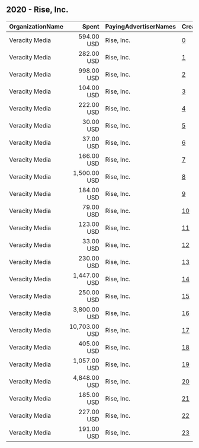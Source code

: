 ## 2020 - Rise, Inc. 
|OrganizationName|Spent|PayingAdvertiserNames|CreativeUrls|Impressions|Genders|AgeBrackets|CountryCodes|BillingAddresses|CandidateBallotInformation|
|:---|---:|:---|:---|---:|:---|:---|:---|:---|:---|
|Veracity Media|594.00 USD|Rise, Inc.|[0](https://www.snap.com/political-ads/asset/f4bb528b67e1ecb5b3e0736590bd365f0407ddb19afa5e1c3b86c293767fa5d6?mediaType=mp4)|78,284||18-25|united states|US||
|Veracity Media|282.00 USD|Rise, Inc.|[1](https://www.snap.com/political-ads/asset/2ad7087d281ae76830b351a99cf101e7a5d80d64d4416f85147a68853dfdf88b?mediaType=mp4)|37,310||18-30|united states|US||
|Veracity Media|998.00 USD|Rise, Inc.|[2](https://www.snap.com/political-ads/asset/efba4ef30f2a6f64e1643e855119f76196971d8eb04478476a7da992926425c7?mediaType=mp4)|118,779||18-30|united states|US||
|Veracity Media|104.00 USD|Rise, Inc.|[3](https://www.snap.com/political-ads/asset/ed8eda110814abdc86f051430b317eba74805d77852cdcef1ef46c6261474e29?mediaType=mp4)|22,069||18-25|united states|US||
|Veracity Media|222.00 USD|Rise, Inc.|[4](https://www.snap.com/political-ads/asset/2c77582bdfdc94b18690cae55b00e2d904681b3c2d11172321b35034e3f11160?mediaType=mp4)|48,312||18-25|united states|US||
|Veracity Media|30.00 USD|Rise, Inc.|[5](https://www.snap.com/political-ads/asset/038a799db85d53cb40b0f25979907a01c66c753e9824de870ad02b7516d271ef?mediaType=mp4)|3,506||18-30|united states|US||
|Veracity Media|37.00 USD|Rise, Inc.|[6](https://www.snap.com/political-ads/asset/2ad7087d281ae76830b351a99cf101e7a5d80d64d4416f85147a68853dfdf88b?mediaType=mp4)|4,834||18-30|united states|US||
|Veracity Media|166.00 USD|Rise, Inc.|[7](https://www.snap.com/political-ads/asset/038a799db85d53cb40b0f25979907a01c66c753e9824de870ad02b7516d271ef?mediaType=mp4)|20,659||18-30|united states|US||
|Veracity Media|1,500.00 USD|Rise, Inc.|[8](https://www.snap.com/political-ads/asset/0ff2a6004fd56cc298fe1979088e2a6e2e3de4a520a1c00743be22216fc29f45?mediaType=mp4)|263,972||18+|united states|US||
|Veracity Media|184.00 USD|Rise, Inc.|[9](https://www.snap.com/political-ads/asset/e84e9297e26fb43571b29ff8df106bfede5f22d258f27b5879df859b506cb2dd?mediaType=mp4)|24,336||18-30|united states|US||
|Veracity Media|79.00 USD|Rise, Inc.|[10](https://www.snap.com/political-ads/asset/f41446dd6e3b7c406975c46cec9e5331f52133487bb558fe7beaf9815eaa778f?mediaType=mp4)|15,251||18-25|united states|US||
|Veracity Media|123.00 USD|Rise, Inc.|[11](https://www.snap.com/political-ads/asset/6dccaab46900582449c9fe9a89bfd6dde80461bea87035852b4a39289afca882?mediaType=mp4)|26,472||18-40|united states|US||
|Veracity Media|33.00 USD|Rise, Inc.|[12](https://www.snap.com/political-ads/asset/e84e9297e26fb43571b29ff8df106bfede5f22d258f27b5879df859b506cb2dd?mediaType=mp4)|3,855||18-30|united states|US||
|Veracity Media|230.00 USD|Rise, Inc.|[13](https://www.snap.com/political-ads/asset/feb62dd02992b6f7b9be067737963e6927aee85f0f56677e36079ccc09f6e53f?mediaType=mp4)|50,439||18+|united states|US||
|Veracity Media|1,447.00 USD|Rise, Inc.|[14](https://www.snap.com/political-ads/asset/efba4ef30f2a6f64e1643e855119f76196971d8eb04478476a7da992926425c7?mediaType=mp4)|170,807||18-30|united states|US||
|Veracity Media|250.00 USD|Rise, Inc.|[15](https://www.snap.com/political-ads/asset/95b25ab2a57f8e4f1822eb1323bb4e0a64957a1d590811ca2fc89b4d94e4d735?mediaType=png)|54,777||18+|united states|US||
|Veracity Media|3,800.00 USD|Rise, Inc.|[16](https://www.snap.com/political-ads/asset/a75d85c2f55a98a90c45b8cec0c3d23e79ad41ab1229c199c7b4bd2381bcbff6?mediaType=mp4)|1,421,166||17-18|united states|US||
|Veracity Media|10,703.00 USD|Rise, Inc.|[17](https://www.snap.com/political-ads/asset/7a786c8477f7dd16d0a212a2a6fce7c0d76149b2466ab9d332672eb223a2cbe7?mediaType=mp4)|2,337,980||18+|united states|US||
|Veracity Media|405.00 USD|Rise, Inc.|[18](https://www.snap.com/political-ads/asset/a4572510dc0f3434ae3a264f74cdcc9d2caa050422142c949ba142b44e2f833d?mediaType=mp4)|50,707||18-25|united states|US||
|Veracity Media|1,057.00 USD|Rise, Inc.|[19](https://www.snap.com/political-ads/asset/2c77582bdfdc94b18690cae55b00e2d904681b3c2d11172321b35034e3f11160?mediaType=mp4)|220,815||18-40|united states|US||
|Veracity Media|4,848.00 USD|Rise, Inc.|[20](https://www.snap.com/political-ads/asset/4b8837ed9ab9315616f9700befd7f59702e89a6be94988eff0f49675b8f79966?mediaType=mp4)|1,009,415||18+|united states|US||
|Veracity Media|185.00 USD|Rise, Inc.|[21](https://www.snap.com/political-ads/asset/b6bacb7d28c6fe66f5db79de682142f571c083319effc0ae143aacf7be4509cc?mediaType=mp4)|43,033||18-40|united states|US||
|Veracity Media|227.00 USD|Rise, Inc.|[22](https://www.snap.com/political-ads/asset/57410ad0a94d3ba8a650f0c91cc1b6d71833954422daa72ebb46aa5a7974ed05?mediaType=mp4)|50,065||18+|united states|US||
|Veracity Media|191.00 USD|Rise, Inc.|[23](https://www.snap.com/political-ads/asset/988e5ba5b8d4901d844b27261c3de6be5d9b02637cdbf735bdd5896a5514c3b3?mediaType=png)|47,126||18+|united states|US||
